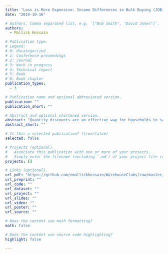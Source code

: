 ```yaml
---
title: "Less is More Expensive: Income Differences in Bulk Buying (JOB MARKET PAPER)"
date: "2019-10-16"

# Authors. Comma separated list, e.g. `["Bob Smith", "David Jones"]`.
authors:
  - Mallick Hossain

# Publication type.
# Legend:
# 0: Uncategorized
# 1: Conference proceedings
# 2: Journal
# 3: Work in progress
# 4: Technical report
# 5: Book
# 6: Book chapter
publication_types:
  - 3

# Publication name and optional abbreviated version.
publication: ""
publication_short: ""

# Abstract and optional shortened version.
abstract: "Quantity discounts are an effective way for households to save money. My paper explores how large quantity discounts are, how bulk buying differs by income and what factors affect the bulk buying decision. Using Nielsen's granular store-level and household-level data, I show that quantity discounts are large for a wide range of products and low-income households are less likely to buy in bulk. I estimate that low-income households could reduce their grocery expenditures by 5%, saving an aggregate of $5.4 billion annually, if they bought in bulk like high-income households. By augmenting the Nielsen data with novel data I collected on state-level unit-price regulations and new data on warehouse club entry, I find evidence that a combination of cognitive costs, store preferences, and storage costs discourage low-income households from realizing these savings. I then estimate a discrete choice model of household purchasing behavior to quantify how bulk buying changes when cognitive costs and storage costs are reduced. Counterfactual simulations show that mandating the display of unit prices, which has only been adopted by nine states, would reduce the bulk buying gap between the highest and lowest income households by 27%."
abstract_short: ""

# Is this a selected publication? (true/false)
selected: false

# Projects (optional).
#   Associate this publication with one or more of your projects.
#   Simply enter the filename (excluding '.md') of your project file in `content/project/`.
projects: []

# Links (optional).
url_pdf: "https://github.com/emallickhossain/WarehouseClubs/raw/master/code/6_paper/BulkBuyingInequality.pdf"
url_preprint: ""
url_code: ""
url_dataset: ""
url_project: ""
url_slides: ""
url_video: ""
url_poster: ""
url_source: ""

# Does the content use math formatting?
math: false

# Does the content use source code highlighting?
highlight: false

---
```

